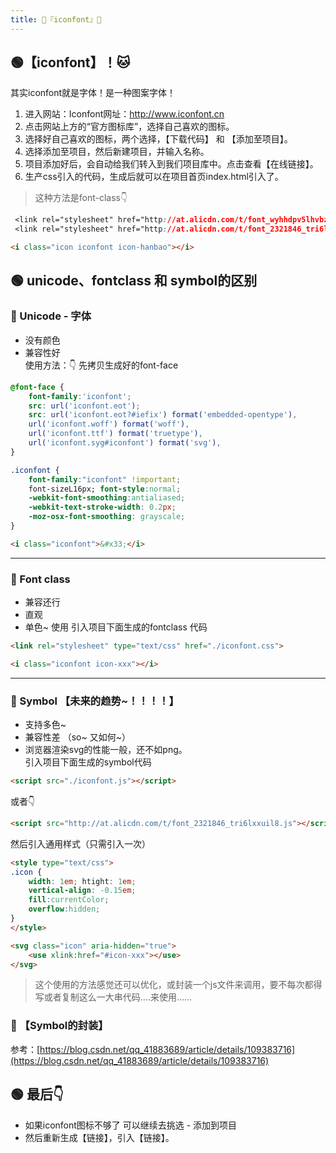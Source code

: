 ```yaml
---
title: 🍇『iconfont』🍇
--- 
```


## 🟢【iconfont】！🐱

其实iconfont就是字体！是一种图案字体！

1. 进入网站：Iconfont网址：http://www.iconfont.cn
2. 点击网站上方的“官方图标库”，选择自己喜欢的图标。
3. 选择好自己喜欢的图标，两个选择，【下载代码】 和 【添加至项目】。
4. 选择添加至项目，然后新建项目，并输入名称。
5. 项目添加好后，会自动给我们转入到我们项目库中。点击查看【在线链接】。
6. 生产css引入的代码，生成后就可以在项目首页index.html引入了。

>这种方法是font-class👇
```css
 <link rel="stylesheet" href="http://at.alicdn.com/t/font_wyhhdpv5lhvbzkt9.css">
 <link rel="stylesheet" href="http://at.alicdn.com/t/font_2321846_tri6lxxuil8.css">
```
```html
<i class="icon iconfont icon-hanbao"></i>
```


## 🟢 unicode、fontclass 和 symbol的区别

### 🔵 Unicode - 字体
- 没有颜色
- 兼容性好  
使用方法：👇 先拷贝生成好的font-face  
```css
@font-face {
    font-family:'iconfont';
    src: url('iconfont.eot');
    src: url('iconfont.eot?#iefix') format('embedded-opentype'),
    url('iconfont.woff') format('woff'),
    url('iconfont.ttf') format('truetype'),
    url('iconfont.syg#iconfont') format('svg'),
}
```
```css
.iconfont {
    font-family:"iconfont" !important;
    font-sizeL16px; font-style:normal;
    -webkit-font-smoothing:antialiased;
    -webkit-text-stroke-width: 0.2px;
    -moz-osx-font-smoothing: grayscale;
}
```
```html
<i class="iconfont">&#x33;</i>
```

---

### 🔵 Font class
- 兼容还行
- 直观
- 单色~
使用 引入项目下面生成的fontclass 代码
```html
<link rel="stylesheet" type="text/css" href="./iconfont.css">
```
```html
<i class="iconfont icon-xxx"></i>
```

---

### 🔵 Symbol 【未来的趋势~！！！！】
- 支持多色~
- 兼容性差 （so~ 又如何~）
- 浏览器渲染svg的性能一般，还不如png。  
引入项目下面生成的symbol代码
```html
<script src="./iconfont.js"></script>
```
或者👇  
```html
<script src="http://at.alicdn.com/t/font_2321846_tri6lxxuil8.js"></script>
```
然后引入通用样式（只需引入一次）
```html
<style type="text/css">
.icon {
    width: 1em; htight: 1em;
    vertical-align: -0.15em;
    fill:currentColor;
    overflow:hidden;
}
</style>
```
```html
<svg class="icon" aria-hidden="true">
    <use xlink:href="#icon-xxx"></use>
</svg>
```
>这个使用的方法感觉还可以优化，或封装一个js文件来调用，要不每次都得写或者复制这么一大串代码....来使用......   

### 🔵 【Symbol的封装】
参考：[https://blog.csdn.net/qq_41883689/article/details/109383716](https://blog.csdn.net/qq_41883689/article/details/109383716)      



## 🟢 最后👇

- 如果iconfont图标不够了 可以继续去挑选 - 添加到项目
- 然后重新生成【链接】，引入【链接】。

